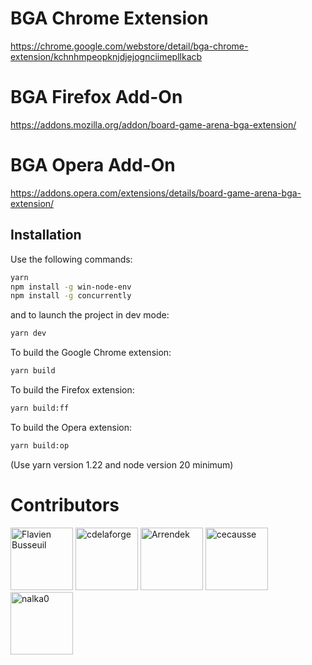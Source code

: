 # BGA Chrome Extension

https://chrome.google.com/webstore/detail/bga-chrome-extension/kchnhmpeopknjdjejognciimepllkacb

# BGA Firefox Add-On

https://addons.mozilla.org/addon/board-game-arena-bga-extension/

# BGA Opera Add-On

https://addons.opera.com/extensions/details/board-game-arena-bga-extension/

## Installation

Use the following commands:
```bash
yarn
npm install -g win-node-env
npm install -g concurrently
```

and to launch the project in dev mode:
```bash
yarn dev
```

To build the Google Chrome extension:

```bash
yarn build
```

To build the Firefox extension:

```bash
yarn build:ff
```

To build the Opera extension:

```bash
yarn build:op
```

(Use yarn version 1.22 and node version 20 minimum)

# Contributors

<a href=https://github.com/FlavienBusseuil><img src="https://github.com/flavienbusseuil.png" width="100;" alt="Flavien Busseuil" title="Flavien Busseuil" /></a>
<a href=https://github.com/cdelaforge><img src="https://github.com/cdelaforge.png" width="100;" alt="cdelaforge" title="Christophe Delaforge" /></a>
<a href=https://github.com/arrendek><img src="https://github.com/arrendek.png" width="100;" alt="Arrendek" title="Arrendek" /></a>
<a href=https://github.com/cecausse><img src="https://github.com/cecausse.png" width="100;" alt="cecausse" title="Cédric Causse" /></a>
<a href=https://github.com/nalka0><img src="https://github.com/nalka0.png" width="100;" alt="nalka0" title="nalka0" /></a>
